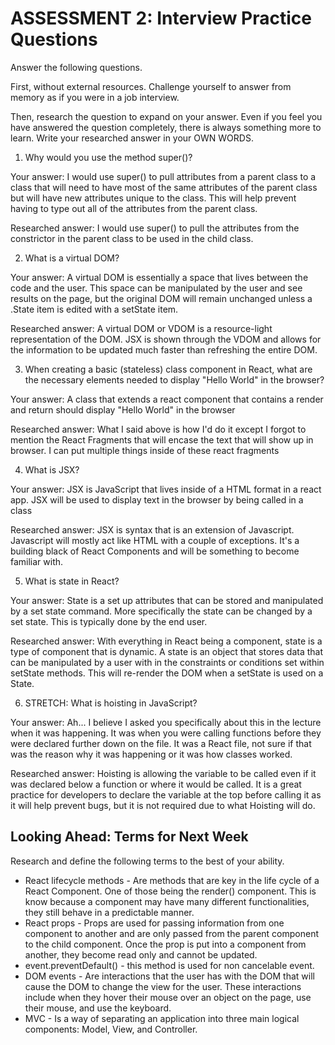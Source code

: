 # ASSESSMENT 2: Interview Practice Questions

Answer the following questions.

First, without external resources. Challenge yourself to answer from memory as if you were in a job interview.

Then, research the question to expand on your answer. Even if you feel you have answered the question completely, there is always something more to learn. Write your researched answer in your OWN WORDS.

1. Why would you use the method super()?

  Your answer: I would use super() to pull attributes from a parent class to a class that will need to have most of the same attributes of the parent class but will have new attributes unique to the class. This will help prevent having to type out all of the attributes from the parent class.

  Researched answer: I would use super() to pull the attributes from the constrictor in the parent class to be used in the child class.



2. What is a virtual DOM?

  Your answer: A virtual DOM is essentially a space that lives between the code and the user. This space can be manipulated by the user and see results on the page, but the original DOM will remain unchanged unless a .State item is edited with a setState item.

  Researched answer: A virtual DOM or VDOM is a resource-light representation of the DOM. JSX is shown through the VDOM and allows for the information to be updated much faster than refreshing the entire DOM.



3. When creating a basic (stateless) class component in React, what are the necessary elements needed to display "Hello World" in the browser?

  Your answer: A class that extends a react component that contains a render and return should display "Hello World" in the browser

  Researched answer: What I said above is how I'd do it except I forgot to mention the React Fragments that will encase the text that will show up in browser. I can put multiple things inside of these react fragments



4. What is JSX?

  Your answer: JSX is JavaScript that lives inside of a HTML format in a react app. JSX will be used to display text in the browser by being called in a class

  Researched answer: JSX is syntax that is an extension of Javascript. Javascript will mostly act like HTML with a couple of exceptions. It's a building black of React Components and will be something to become familiar with.



5. What is state in React?

  Your answer: State is a set up attributes that can be stored and manipulated by a set state command. More specifically the state can be changed by a set state. This is typically done by the end user.

  Researched answer: With everything in React being a component, state is a type of component that is dynamic. A state is an object that stores data that can be manipulated by a user with in the constraints or conditions set within setState methods. This will re-render the DOM when a setState is used on a State.



6. STRETCH: What is hoisting in JavaScript?

  Your answer: Ah... I believe I asked you specifically about this in the lecture when it was happening. It was when you were calling functions before they were declared further down on the file. It was a React file, not sure if that was the reason why it was happening or it was how classes worked.

  Researched answer: Hoisting is allowing the variable to be called even if it was declared below a function or where it would be called. It is a great practice for developers to declare the variable at the top before calling it as it will help prevent bugs, but it is not required due to what Hoisting will do.



## Looking Ahead: Terms for Next Week

Research and define the following terms to the best of your ability.

- React lifecycle methods - Are methods that are key in the life cycle of a React Component. One of those being the render() component. This is know because a component may have many different functionalities, they still behave in a predictable manner.
- React props - Props are used for passing information from one component to another and are only passed from the parent component to the child component. Once the prop is put into a component from another, they become read only and cannot be updated.
- event.preventDefault() - this method is used for non cancelable event. 
- DOM events - Are interactions that the user has with the DOM that will cause the DOM to change the view for the user. These interactions include when they hover their mouse over an object on the page, use their mouse, and use the keyboard.
- MVC -  Is a way of separating an application into three main logical components: Model, View, and Controller.